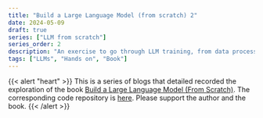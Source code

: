 ```yaml
---
title: "Build a Large Language Model (from scratch) 2"
date: 2024-05-09
draft: true
series: ["LLM from scratch"]
series_order: 2
description: "An exercise to go through LLM training, from data processing to deploying."
tags: ["LLMs", "Hands on", "Book"]
---
```

{{< alert "heart" >}}
This is a series of blogs that detailed recorded the exploration of the book [Build a Large Language Model (From Scratch)](http://mng.bz/orYv). The corresponding code repository is [here](https://github.com/rasbt/LLMs-from-scratch). Please support the author and the book.
{{< /alert >}}
